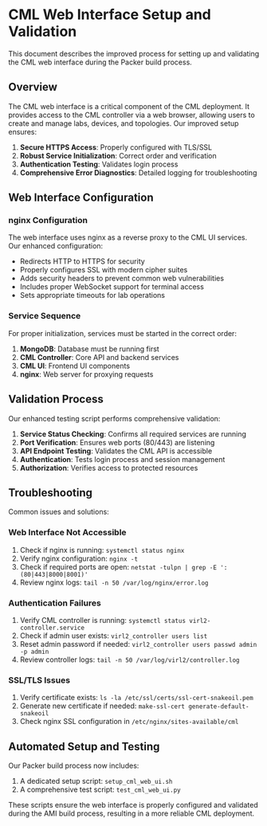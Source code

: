 # CML Web Interface Setup and Validation

This document describes the improved process for setting up and validating the CML web interface during the Packer build process.

## Overview

The CML web interface is a critical component of the CML deployment. It provides access to the CML controller via a web browser, allowing users to create and manage labs, devices, and topologies. Our improved setup ensures:

1. **Secure HTTPS Access**: Properly configured with TLS/SSL
2. **Robust Service Initialization**: Correct order and verification
3. **Authentication Testing**: Validates login process
4. **Comprehensive Error Diagnostics**: Detailed logging for troubleshooting

## Web Interface Configuration

### nginx Configuration

The web interface uses nginx as a reverse proxy to the CML UI services. Our enhanced configuration:

- Redirects HTTP to HTTPS for security
- Properly configures SSL with modern cipher suites
- Adds security headers to prevent common web vulnerabilities
- Includes proper WebSocket support for terminal access
- Sets appropriate timeouts for lab operations

### Service Sequence

For proper initialization, services must be started in the correct order:

1. **MongoDB**: Database must be running first
2. **CML Controller**: Core API and backend services
3. **CML UI**: Frontend UI components
4. **nginx**: Web server for proxying requests

## Validation Process

Our enhanced testing script performs comprehensive validation:

1. **Service Status Checking**: Confirms all required services are running
2. **Port Verification**: Ensures web ports (80/443) are listening
3. **API Endpoint Testing**: Validates the CML API is accessible
4. **Authentication**: Tests login process and session management
5. **Authorization**: Verifies access to protected resources

## Troubleshooting

Common issues and solutions:

### Web Interface Not Accessible

1. Check if nginx is running: `systemctl status nginx`
2. Verify nginx configuration: `nginx -t`
3. Check if required ports are open: `netstat -tulpn | grep -E ':(80|443|8000|8001)'`
4. Review nginx logs: `tail -n 50 /var/log/nginx/error.log`

### Authentication Failures

1. Verify CML controller is running: `systemctl status virl2-controller.service`
2. Check if admin user exists: `virl2_controller users list`
3. Reset admin password if needed: `virl2_controller users passwd admin -p admin`
4. Review controller logs: `tail -n 50 /var/log/virl2/controller.log`

### SSL/TLS Issues

1. Verify certificate exists: `ls -la /etc/ssl/certs/ssl-cert-snakeoil.pem`
2. Generate new certificate if needed: `make-ssl-cert generate-default-snakeoil`
3. Check nginx SSL configuration in `/etc/nginx/sites-available/cml`

## Automated Setup and Testing

Our Packer build process now includes:

1. A dedicated setup script: `setup_cml_web_ui.sh`
2. A comprehensive test script: `test_cml_web_ui.py`

These scripts ensure the web interface is properly configured and validated during the AMI build process, resulting in a more reliable CML deployment.

